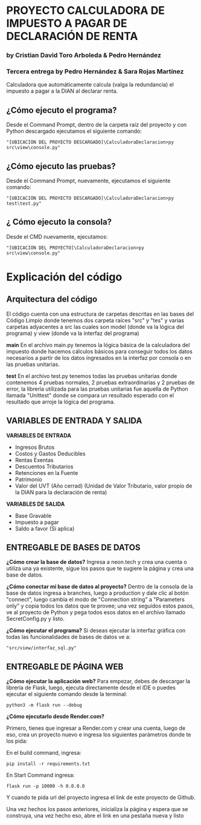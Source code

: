# PROYECTO CALCULADORA DE IMPUESTO A PAGAR DE DECLARACIÓN DE RENTA 
### by Cristian David Toro Arboleda & Pedro Hernández
### Tercera entrega by Pedro Hernández & Sara Rojas Martínez 

Calculadora que automáticamente calcula (valga la redundancia) el impuesto a pagar a la DIAN al declarar renta.

## ¿Cómo ejecuto el programa?

Desde el Command Prompt, dentro de la carpeta raíz del proyecto y con Python descargado ejecutamos el siguiente comando:
```
"[UBICACIÓN DEL PROYECTO DESCARGADO]\CalculadoraDeclaracion>py src\view\console.py"
```

## ¿Cómo ejecuto las pruebas?

Desde el Command Prompt, nuevamente, ejecutamos el siguiente comando:
```
"[UBICACIÓN DEL PROYECTO DESCARGADO]\CalculadoraDeclaracion>py test\test.py"
```

## ¿ Cómo ejecuto la consola?

Desde el CMD nuevamente, ejecutamos:
```
"[UBICACIÓN DEL PROYECTO]\CalculadoraDeclaracion>py src\view\console.py"
```


# Explicación del código

## Arquitectura del código

El código cuenta con una estructura de carpetas descritas en las bases del Código Limpio donde tenemos dos carpeta raíces "src" y "tes" y varias carpetas adyacentes a src las cuales son model (donde va la lógica del programa) y view (donde va la interfaz del programa)

**main**
En el archivo main.py tenemos la lógica básica de la calculadora del impuesto donde hacemos cálculos básicos para conseguir todos los datos necesarios a partir de los datos ingresados en la interfaz por consola o en las pruebas unitarias.

**test**
En el archivo test.py tenemos todas las pruebas unitarias donde contenemos 4 pruebas normales, 2 pruebas extraordinarias y 2 pruebas de error, la librería utilizada para las pruebas unitarias fue aquella de Python llamada "Unittest" donde se compara un resultado esperado con el resultado que arroje la lógica del programa.


## VARIABLES DE ENTRADA Y SALIDA

**VARIABLES DE ENTRADA**
-	Ingresos Brutos
-	Costos y Gastos Deducibles
-	Rentas Exentas
-	Descuentos Tributarios
-	Retenciones en la Fuente
-	Patrimonio
-	Valor del UVT (Año cerrad)
    (Unidad de Valor Tributario, valor propio de la DIAN para la declaración de renta)
    
  
**VARIABLES DE SALIDA**
-	Base Gravable
-	Impuesto a pagar
-	Saldo a favor (Si aplica)

## ENTREGABLE DE BASES DE DATOS

**¿Cómo crear la base de datos?**
Ingresa a neon.tech y crea una cuenta o utiliza una ya existente, sigue los pasos que te sugiere la página y crea una base de datos.

**¿Cómo conectar mi base de datos al proyecto?**
Dentro de la consola de la base de datos ingresa a branches, luego a production y dale clic al botón "connect", luego cambia el modo de "Connection string" a "Parameters only" y copia todos los datos que te provee; una vez seguidos estos pasos, ve al proyecto de Python y pega todos esos datos en el archivo llamado SecretConfig.py y listo.

**¿Cómo ejecutar el programa?**
Si deseas ejecutar la interfaz gráfica con todas las funcionalidades de bases de datos ve a:
```
"src/view/interfaz_sql.py"
```

## ENTREGABLE DE PÁGINA WEB

**¿Cómo ejecutar la aplicación web?**
Para empezar, debes de descargar la librería de Flask, luego, ejecuta directamente desde el IDE o puedes ejecutar el siguiente comando desde la terminal:
```
python3 -m flask run --debug
```

**¿Cómo ejecutarlo desde Render.com?**

Primero, tienes que ingresar a Render.com y crear una cuenta, luego de eso, crea un proyecto nuevo e ingresa los siguientes parámetros donde te los pida:

En el build command, ingresa:
```
pip install -r requirements.txt
```
En Start Command ingresa:
```
flask run -p 10000 -h 0.0.0.0
```
Y cuando te pida url del proyecto ingresa el link de este proyecto de Github.

Una vez hechos los pasos anteriores, inicializa la página y espera que se construya, una vez hecho eso, abre el link en una pestaña nueva y listo

